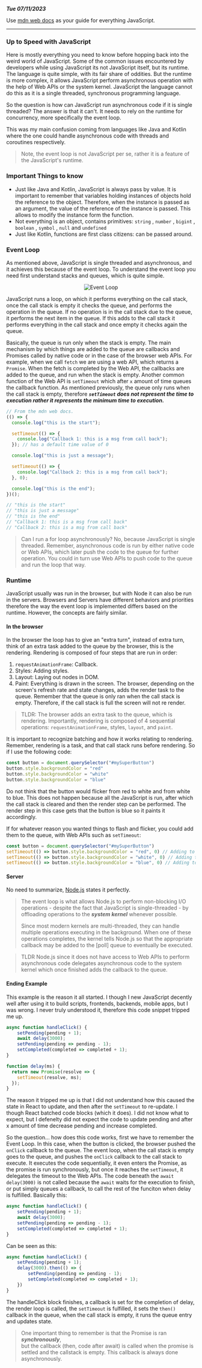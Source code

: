 ***Tue 07/11/2023*** 

Use [mdn web docs](https://developer.mozilla.org/en-US/docs/Web/JavaScript) as your
guide for everything JavaScript.
___
### Up to Speed with JavaScript
Here is mostly everything you need to know before hopping back into the weird 
world of JavaScript. Some of the common issues encountered by developers while 
using JavaScript its not JavaScript itself, but its runtime. The language is quite simple, with its 
fair share of oddities. But the runtime is more complex, it allows JavaScript perform 
asynchronous operation with the help of Web APIs or the system kernel. 
JavaScript the language cannot do this as it is a single threaded, synchronous programming language.

So the question is how can JavaScript run asynchronous code if it is single threaded? The 
answer is that it can't. It needs to rely on the runtime for concurrency, more specifically the event loop.

This was my main confusion coming from languages like Java and Kotlin
where the one could handle asynchronous code with threads and coroutines respectively.

> Note, the event loop is not JavaScript per se, rather it is a feature of the JavaScript's runtime.

### Important Things to know
- Just like Java and Kotlin, JavaScript is always pass by value. It is important to 
remember that variables holding instances of objects hold the reference to the object. 
Therefore, when the instance is passed as an argument, the value of the reference of the 
instance is passed. This allows to modify the instance form the function.
- Not everything is an object, contains primitives: `string` , `number` , `bigint` , `boolean` , `symbol` , `null` and `undefined`
- Just like Kotlin, functions are first class citizens: can be passed around.

### Event Loop
As mentioned above, JavaScript is single threaded and asynchronous, and it achieves this 
because of the event loop. To understand the event loop you need first understand stacks 
and queues, which is quite simple.
<p align="center">
<img src="https://developer.mozilla.org/en-US/docs/Web/JavaScript/Event_loop/the_javascript_runtime_environment_example.svg" alt="Event Loop">
</p>

JavaScript runs a loop, on which it performs everything on the call stack, once the call stack
is empty it checks the queue, and performs the operation in the queue. If no operation is in the 
call stack due to the queue, it performs the next item in the queue. If this adds to the call stack
it performs everything in the call stack and once empty it checks again the queue.

Basically, the queue is run only when the stack is empty. The main mechanism by which things
are added to the queue are callbacks and Promises called by native code or in the case of the browser web 
APIs. For example, when we call `fetch` we are using a web API, which returns a `Promise`. When the fetch 
is completed by the Web API, the callbacks are added to the queue, and run when the stack is empty.  Another 
common function of the Web API is `setTimeout` which after `x` amount of time queues the callback function. As 
mentioned previously, the queue only runs when the call stack is empty, therefore ***`setTimeout` does not 
represent the time to execution rather it represents the minimum time to execution.*** 

```javascript
// From the mdn web docs.
(() => {
  console.log("this is the start");

  setTimeout(() => {
    console.log("Callback 1: this is a msg from call back");
  }); // has a default time value of 0

  console.log("this is just a message");

  setTimeout(() => {
    console.log("Callback 2: this is a msg from call back");
  }, 0);

  console.log("this is the end");
})();

// "this is the start"
// "this is just a message"
// "this is the end"
// "Callback 1: this is a msg from call back"
// "Callback 2: this is a msg from call back"
```

> Can I run a for loop asynchronously? No, because JavaScript is single threaded. Remember, asynchronous code is
> run by either native code or Web APIs, which later push the code to the queue for further operation. You could
> in turn use Web APIs to push code to the queue and run the loop that way. 

### Runtime
JavaScript usually was run in the browser, but with Node it can also be run in the servers. 
Browsers and Servers have different behaviors and priorities therefore the way the event loop 
is implemented differs based on the runtime. However, the concepts are fairly similar.

#### In the browser
In the browser the loop has to give an "extra turn", instead of extra turn, think of an extra task added
to the queue by the browser, this is the rendering.
Rendering is composed of four steps that are run in order:
1. `requestAnimationFrame`: Callback.
2. Styles: Adding styles.
3. Layout: Laying out nodes in DOM.
4. Paint: Everything is drawn in the screen.
The browser, depending on the screen's refresh rate and state changes, adds the render 
task to the queue. Remember that the queue is only ran when the call stack is empty. Therefore, 
if the call stack is full the screen will not re render.
 
> TLDR: The browser adds an extra task to the queue, which is rendering. Importantly,
> rendering is composed of 4 sequential operations: `requestAnimationFrame`, styles, 
> `layout`, and `paint`.

It is important to recognize batching and how it works relating to rendering. Remember, 
rendering is a task, and that call stack runs before rendering. So if I use the following 
code:
```javascript
const button = document.querySelector("#mySuperButton")
button.style.backgroundColor = "red"
button.style.backgroundColor = "white"
button.style.backgroundColor = "blue"
```
Do not think that the button would flicker from red to white and from white to blue. 
This does not happen because all the JavaScript is run, after which the call stack is cleared
and then the render step can be performed. The render step in this case gets that the button is 
blue so it paints it accordingly.

If for whatever reason you wanted things to flash and flicker, you could add them to the 
queue, with Web APIs such as `setTimeout`:

```javascript
const button = document.querySelector("#mySuperButton")
setTimeout(() => button.style.backgroundColor = "red", 0) // Adding to queue
setTimeout(() => button.style.backgroundColor = "white", 0) // Adding to queue
setTimeout(() => button.style.backgroundColor = "blue", 0) // Adding to queue
```

#### Server
No need to summarize, [Node.js](https://nodejs.org/en/docs/guides/event-loop-timers-and-nexttick#what-is-the-event-loop)
states it perfectly. 
> The event loop is what allows Node.js to perform non-blocking I/O operations - despite 
> the fact that JavaScript is single-threaded - by offloading operations to the ***system kernel*** whenever possible.
>
> Since most modern kernels are multi-threaded, they can handle multiple operations
> executing in the background. When one of these operations completes, the kernel
> tells Node.js so that the appropriate callback may be added to the [poll] queue to 
> eventually be executed.

> TLDR Node.js since it does not have access to Web APIs to perform asynchronous code
> delegates asynchronous code to the system kernel which once finished adds the callback
> to the queue.

#### Ending Example
This example is the reason it all started. I though I new JavaScript decently well after using it to build
scripts, frontends, backends, mobile apps, but I was wrong. I never truly understood it, therefore this code 
snippet tripped me up.

```javascript
async function handleClick() {
    setPending(pending + 1);
    await delay(3000);
    setPending(pending => pending - 1);
    setCompleted(completed => completed + 1);
}

function delay(ms) {
  return new Promise(resolve => {
    setTimeout(resolve, ms);
  });
}
```

The reason it tripped me up is that I did not understand how this caused the state
in React to update, and then after the `setTimeout` to re-update. I though React
batched code blocks (which it does). I did not know what to expect, but I defenelty did not expect
the code to update pending and after x amount of time decrease pending and increase 
completed.  

So the question... how does this code works, first we have to remember the Event Loop.
In this case, when the button is clicked, the browser pushed the `onClick` callback to the queue.
The event loop, when the call stack is empty goes to the queue, and pushes the `onClick` callback to the call stack
to execute. It executes the code sequentially, it even enters the Promise, as the promise 
is run synchronously, but once it reaches the `setTimeout`, it delegates the timeout to the Web APIs. The code 
beneath the `await delay(3000)` is not called because the `await` waits for the execution to finish, or put 
simply queues a callback, to call the rest of the funciton when delay is fulfilled. Basically this:
```javascript
async function handleClick() {
    setPending(pending + 1);
    await delay(3000);
    setPending(pending => pending - 1);
    setCompleted(completed => completed + 1);
}
```
Can be seen as this:
```javascript
async function handleClick() {
    setPending(pending + 1);
    delay(3000).then(() => {
        setPending(pending => pending - 1);
        setCompleted(completed => completed + 1);
    })
}
```
The handleClick block finishes, a callback is set for the completion of delay, the render loop is called, the `setTimeout` is fulfilled,
it sets the `then()` callback in the queue, when the call stack is empty, it runs the queue entry and updates state.

> One important thing to remember is that the Promise is ran ***synchronously***,  
> but the callback (then, code after await) is called when the promise is settled and the callstack is empty.
> This callback is always done asynchronously.
